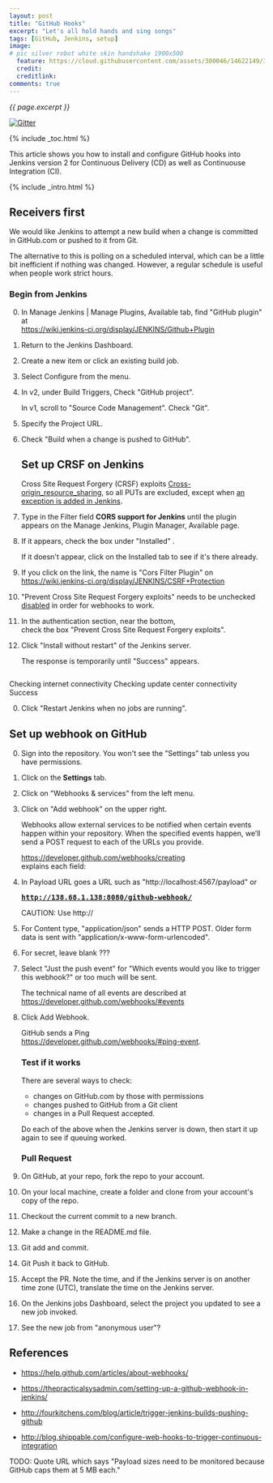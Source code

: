 ```yaml
---
layout: post
title: "GitHub Hooks"
excerpt: "Let's all hold hands and sing songs"
tags: [GitHub, Jenkins, setup]
image:
# pic silver robot white skin handshake 1900x500
  feature: https://cloud.githubusercontent.com/assets/300046/14622149/306629f0-0585-11e6-961a-dc8f60dadbf6.jpg
  credit: 
  creditlink: 
comments: true
---
```

<i>{{ page.excerpt }}</i>

[![Gitter](https://badges.gitter.im/wilsonmar/wilsonmar.github.io.svg)](https://gitter.im/wilsonmar/wilsonmar.github.io?utm_source=badge&utm_medium=badge&utm_campaign=pr-badge)

{% include _toc.html %}

This article shows you how to install and configure 
GitHub hooks into Jenkins version 2 for Continuous Delivery (CD) as well as Continuouse Integration (CI).

{% include _intro.html %}

## Receivers first #

We would like Jenkins to attempt a new build when a change is committed in GitHub.com or pushed to it from Git.

   The alternative to this is polling on a scheduled interval,
   which can be a little bit inefficient if nothing was changed.
   However, a regular schedule is useful when people work strict hours.

   ### Begin from Jenkins #

0. In Manage Jenkins | Manage Plugins, Available tab, find "GitHub plugin" at<br />
   <a target="_blank" href="https://wiki.jenkins-ci.org/display/JENKINS/Github+Plugin/">
   https://wiki.jenkins-ci.org/display/JENKINS/Github+Plugin</a>
0. Return to the Jenkins Dashboard.
0. Create a new item or click an existing build job.
0. Select Configure from the menu.
0. In v2, under Build Triggers, Check "GitHub project".
   
   In v1, scroll to "Source Code Management". Check "Git".

0. Specify the Project URL.
0. Check "Build when a change is pushed to GitHub".


   ## Set up CRSF on Jenkins #

   Cross Site Request Forgery (CRSF) exploits
   <a target="_blank" href="https://www.wikiwand.com/en/Cross-origin_resource_sharing">
   Cross-origin_resource_sharing</a>, so all PUTs are excluded, except when
   <a target="_blank" href="https://github.com/jenkinsci/github-plugin/commit/5c2a041">
   an exception is added in Jenkins</a>.
  
0. Type in the Filter field <strong>CORS support for Jenkins</strong> until the plugin appears
   on the Manage Jenkins, Plugin Manager, Available page.

0. If it appears, check the box under "Installed" .

   If it doesn't appear, click on the Installed tab to see if it's there already.

0. If you click on the link, the name is "Cors Filter Plugin" on<br />
   <a target="_blank" href="https://wiki.jenkins-ci.org/display/JENKINS/CSRF+Protection">
   https://wiki.jenkins-ci.org/display/JENKINS/CSRF+Protection</a>

0. "Prevent Cross Site Request Forgery exploits"
   needs to be unchecked 
   <a target="_blank" href="https://issues.jenkins-ci.org/browse/JENKINS-20140/">
   disabled</a>
   in order for webhooks to work.

0. In the authentication section, near the bottom,<br />
   check the box "Prevent Cross Site Request Forgery exploits".
   
0. Click "Install without restart" of the Jenkins server.

   The response is temporarily until "Success" appears.

   <pre>
Checking internet connectivity
Checking update center connectivity
Success
   </pre>

0. Click "Restart Jenkins when no jobs are running".


## Set up webhook on GitHub #

0. Sign into the repository. You won't see the "Settings" tab unless you have permissions.
0. Click on the <strong>Settings</strong> tab.
0. Click on "Webhooks & services" from the left menu.
0. Click on "Add webhook" on the upper right.

   Webhooks allow external services to be notified when certain events happen within your repository. When the specified events happen, we’ll send a POST request to each of the URLs you provide. 

   <a target="_blank" href="https://developer.github.com/webhooks/creating/">
   https://developer.github.com/webhooks/creating</a><br />
   explains each field:

0. In Payload URL goes a URL such as "http://localhost:4567/payload" or

   <tt><strong>
   http://138.68.1.138:8080/github-webhook/
   </strong></tt>

   CAUTION: Use http://

0. For Content type, "application/json" sends a HTTP POST. 
   Older form data is sent with "application/x-www-form-urlencoded".

0. For secret, leave blank ???

0. Select "Just the push event" for "Which events would you like to trigger this webhook?"
   or too much will be sent.

   The technical name of all events are described at<br />
   https://developer.github.com/webhooks/#events

0. Click Add Webhook.

   GitHub sends a Ping<br />
   https://developer.github.com/webhooks/#ping-event.



   ### Test if it works #

   There are several ways to check: 

   * changes on GitHub.com by those with permissions
   * changes pushed to GitHub from a Git client
   * changes in a Pull Request accepted.

   Do each of the above when the Jenkins server is down,
   then start it up again to see if queuing worked.

   ### Pull Request #

0. On GitHub, at your repo, fork the repo to your account.

0. On your local machine, create a folder and clone from your account's copy of the repo.

0. Checkout the current commit to a new branch.

0. Make a change in the README.md file.

0. Git add and commit.

0. Git Push it back to GitHub.

0. Accept the PR. Note the time, and if the Jenkins server is on another time zone (UTC),
   translate the time on the Jenkins server.

0. On the Jenkins jobs Dashboard, select the project you updated to see a new job invoked.

0. See the new job from "anonymous user"?





## References #

   * https://help.github.com/articles/about-webhooks/
   * https://thepracticalsysadmin.com/setting-up-a-github-webhook-in-jenkins/
   * http://fourkitchens.com/blog/article/trigger-jenkins-builds-pushing-github

   * http://blog.shippable.com/configure-web-hooks-to-trigger-continuous-integration

TODO: Quote URL which says "Payload sizes need to be monitored because GitHub caps them at 5 MB each."

